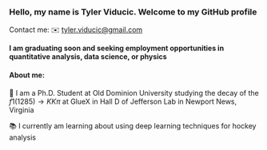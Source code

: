 ### Hello, my name is Tyler Viducic. Welcome to my GitHub profile
Contact me:
✉️ tyler.viducic@gmail.com

**I am graduating soon and seeking employment opportunities in quantitative analysis, data science, or physics**

#### About me:
🔭 I am a Ph.D. Student at Old Dominion University studying the decay of the $f1(1285) \rightarrow KK\pi$ at GlueX in Hall D of Jefferson Lab in Newport News, Virginia

📚 I currently am learning about using deep learning techniques for hockey analysis

<!---
⚡️ Languages and Tools:
-->
